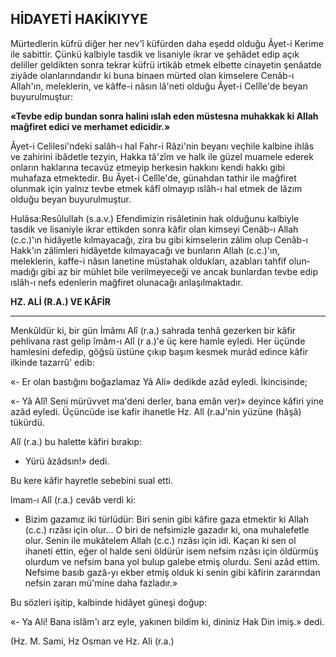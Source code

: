 ## HİDAYETİ HAKİKIYYE

Mürtedlerin küfrü diğer her nev'î küfürden daha eşedd olduğu Âyet-i Kerime ile sabittir. Çünkü kalbiyle tasdik ve lisaniyle ikrar ve şehâdet edip açık deliller geldikten sonra tekrar küfrü irtikâb etmek elbette cinayetin şenâatde ziyâde olanlarındandır ki buna binaen mürted olan kimselere Cenâb-ı Allah'ın, meleklerin, ve kâffe-i nâsın lâ'neti olduğu Âyet-i Celîle'de be­yan buyurulmuştur:

**«Tevbe edip bundan sonra halini ıslah eden müstesna muhakkak ki Allah mağfiret edici ve merhamet edicidir.»**

Âyet-i Celilesi'ndeki salâh-ı hal Fahr-i Râzi'nin beyanı veçhile kalbine ihlâs ve zahirini ibâ­detle tezyin, Hakka tâ'zîm ve halk ile güzel mu­amele ederek onların haklarına tecavüz etmeyip herkesin hakkını kendi hakkı gibi muhafaza et­mektedir. Bu Âyet-i Celîle'de, günahdan tathir ile mağfiret olunmak için yalnız tevbe etmek kâfî olmayıp ıslâh-ı hal etmek de lâzım olduğu beyan buyurulmuştur.

Hulâsa:Resûlullah (s.a.v.) Efendimizin risâletinin hak olduğunu kalbiyle tasdik ve li­saniyle ikrar ettikden sonra kâfir olan kimseyi Cenâb-ı Allah (c.c.)'ın hidâyetle kılmayacağı, zira bu gibi kimselerin zâlim olup Cenâb-ı Hakk'ın zâlimleri hidâyetde kılmayacağı ve bunla­rın Allah (c.c.)'ın, meleklerin, kaffe-i nâsın la­netine müstahak oldukları, azabları tahfif olun­madığı gibi az bir mühlet bile verilmeyeceği ve ancak bunlardan tevbe edip ıslâh-ı nefs eden­lerin mağfiret olunacağı anlaşılmaktadır.

**HZ. ALİ (R.A.) VE KÂFİR**

** **

Menkûldür ki, bir gün İmâmı Alî (r.a.) sah­rada tenhâ gezerken bir kâfir pehlivana rast ge­lip îmâm-ı Alî (r a.)'e üç kere hamle eyledi. Her üçünde hamlesini defedip, göğsü üstüne çıkıp başım kesmek murâd edince kâfir ilkinde tazar­rû' edib:

«- Er olan bastığını boğazlamaz Yâ Ali» dedikde azâd eyledi. İkincisinde;

«- Yâ Alî! Seni mürüvvet ma'deni derler, bana emân ver)» deyince kâfiri yine azâd eyledi. Üçüncüde ise kafir ihanetle Hz. All (r.aJ'nin yü­züne (hâşâ) tükürdü.

Alî (r.a.) bu halette kâfiri bırakıp:

- Yürü âzâdsın!» dedi.

Bu kere kâfir hayretle sebebini sual etti.

lmam-ı Alî (r.a.) cevâb verdi ki:

- Bizim gazamız iki türlüdür: Biri senin gibi kâfire gaza etmektir ki Allah (c.c.) rızâsı için olur... O biri de nefsimizle gazadır ki, ona muhalefetle olur. Senin ile mukâtelem Allah (c.c.) rızâsı için idi. Kaçan ki sen ol ihaneti et­tin, eğer ol halde seni öldürür isem nefsim rı­zâsı için öldürmüş olurdum ve nefsim bana yol bulup galebe etmiş olurdu. Seni azâd ettim. Nef­sime basıb gazâ-yı ekber etmiş olduk ki senin gibi kâfirin zararından nefsin zararı mü'mine daha fazladır.»

Bu sözleri işitip, kalbinde hidâyet güneşi do­ğup:

«- Ya Ali! Bana islâm'ı arz eyle, yakınen bildim ki, dininiz Hak Din imiş.» dedi.

(Hz. M. Sami, Hz Osman ve Hz. Ali (r.a.)
